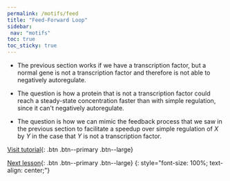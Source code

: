 ```yaml
---
permalink: /motifs/feed
title: "Feed-Forward Loop"
sidebar:
 nav: "motifs"
toc: true
toc_sticky: true
---
```


* The previous section works if we have a transcription factor, but a normal gene is not a transcription factor and therefore is not able to negatively autoregulate.

* The question is how a protein that is not a transcription factor could reach a steady-state concentration faster than with simple regulation, since it can't negatively autoregulate.



* The question is how we can mimic the feedback process that we saw in the previous section to facilitate a speedup over simple regulation of *X* by *Y* in the case that *Y* is not a transcription factor.

[Visit tutorial](tutorial_feed){: .btn .btn--primary .btn--large}

[Next lesson](oscillators){: .btn .btn--primary .btn--large}
{: style="font-size: 100%; text-align: center;"}
